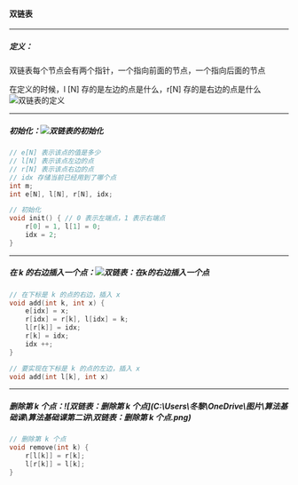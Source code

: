 #### 双链表

-----------------

##### 定义：

双链表每个节点会有两个指针，一个指向前面的节点，一个指向后面的节点

在定义的时候，l [N] 存的是左边的点是什么，r[N] 存的是右边的点是什么![双链表的定义](C:\Users\冬黎\OneDrive\图片\算法基础课\算法基础课第二讲\双链表的定义.png)

--------------------------

##### 初始化：![双链表的初始化](C:\Users\冬黎\OneDrive\图片\算法基础课\算法基础课第二讲\双链表的初始化.png)

```c++
// e[N] 表示该点的值是多少
// l[N] 表示该点左边的点
// r[N] 表示该点右边的点
// idx 存储当前已经用到了哪个点
int m;
int e[N], l[N], r[N], idx;

// 初始化
void init() { // 0 表示左端点，1 表示右端点
    r[0] = 1, l[1] = 0;
    idx = 2;
}
```

-------------

##### 在 k 的右边插入一个点：![双链表：在k的右边插入一个点](C:\Users\冬黎\OneDrive\图片\算法基础课\算法基础课第二讲\双链表：在k的右边插入一个点.png)

```c++
// 在下标是 k 的点的右边，插入 x
void add(int k, int x) {
    e[idx] = x;
    r[idx] = r[k], l[idx] = k;
    l[r[k]] = idx;
    r[k] = idx;
    idx ++;
}

// 要实现在下标是 k 的点的左边，插入 x
void add(int l[k], int x)
```

---------

##### 删除第 k 个点：![双链表：删除第 k 个点](C:\Users\冬黎\OneDrive\图片\算法基础课\算法基础课第二讲\双链表：删除第 k 个点.png)

```c++
// 删除第 k 个点
void remove(int k) {
    r[l[k]] = r[k];
    l[r[k]] = l[k];
}
```


